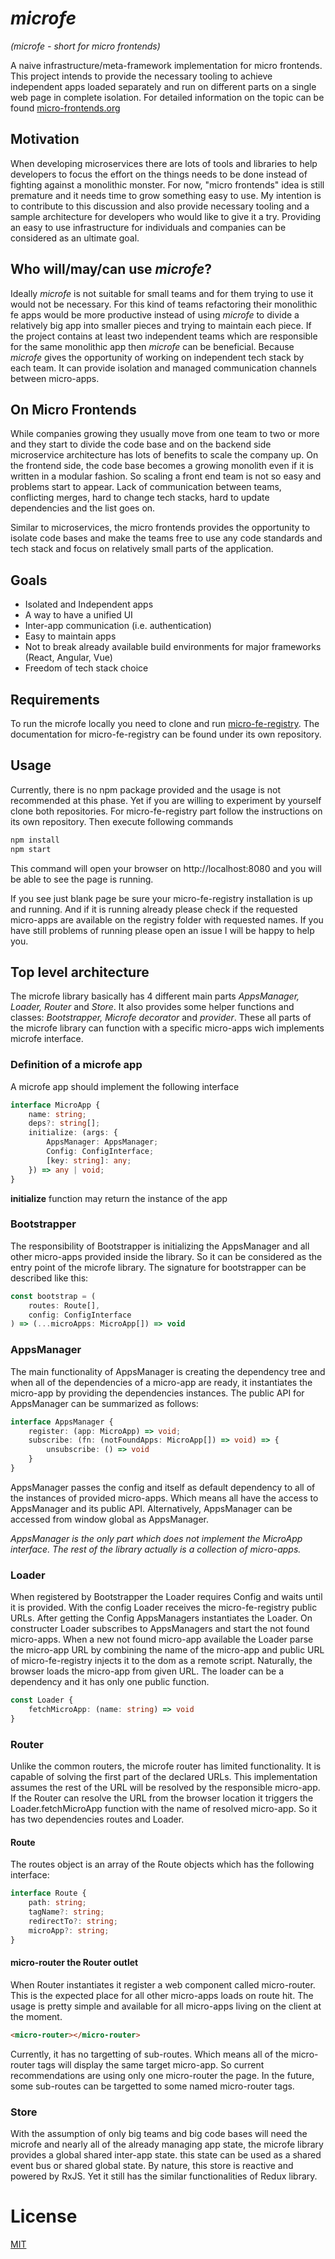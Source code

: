 # *microfe*
*(microfe - short for micro frontends)*

A naive infrastructure/meta-framework implementation for micro frontends. This project intends to provide the necessary tooling to achieve independent apps loaded separately and run on different parts on a single web page in complete isolation.
For detailed information on the topic can be found [micro-frontends.org](https://micro-frontends.org/)
## Motivation
When developing microservices there are lots of tools and libraries to help developers to focus the effort on the things needs to be done instead of fighting against a monolithic monster. For now, "micro frontends" idea is still premature and it needs time to grow something easy to use. My intention is to contribute to this discussion and also provide necessary tooling and a sample architecture for developers who would like to give it a try. Providing an easy to use infrastructure for individuals and companies can be considered as an ultimate goal.
## Who will/may/can use *microfe*?
Ideally *microfe* is not suitable for small teams and for them trying to use it would not be necessary. For this kind of teams refactoring their monolithic fe apps would be more productive instead of using *microfe* to divide a relatively big app into smaller pieces and trying to maintain each piece. If the project contains at least two independent teams which are responsible for the same monolithic app then *microfe* can be beneficial. Because *microfe* gives the opportunity of working on independent tech stack by each team. It can provide isolation and managed communication channels between micro-apps.
## On Micro Frontends
While companies growing they usually move from one team to two or more and they start to divide the code base and on the backend side microservice architecture has lots of benefits to scale the company up. On the frontend side, the code base becomes a growing monolith even if it is written in a modular fashion. So scaling a front end team is not so easy and problems start to appear. Lack of communication between teams, conflicting merges, hard to change tech stacks, hard to update dependencies and the list goes on.

Similar to microservices, the micro frontends provides the opportunity to isolate code bases and make the teams free to use any code standards and tech stack and focus on relatively small parts of the application.
## Goals
* Isolated and Independent apps
* A way to have a unified UI
* Inter-app communication (i.e. authentication)
* Easy to maintain apps
* Not to break already available build environments for major frameworks (React, Angular, Vue)
* Freedom of tech stack choice

## Requirements
To run the microfe locally you need to clone and run [micro-fe-registry](https://github.com/onerzafer/micro-fe-registry). The documentation for micro-fe-registry can be found under its own repository.

## Usage
Currently, there is no npm package provided and the usage is not recommended at this phase. Yet if you are willing to experiment by yourself clone both repositories. For micro-fe-registry part follow the instructions on its own repository. Then execute following commands
```bash
npm install
npm start
```
This command will open your browser on http://localhost:8080 and you will be able to see the page is running.

If you see just blank page be sure your micro-fe-registry installation is up and running. And if it is running already please check if the requested micro-apps are available on the registry folder with requested names. If you have still problems of running please open an issue I will be happy to help you.

## Top level architecture
The microfe library basically has 4 different main parts *AppsManager, Loader, Router* and *Store*. It also provides some helper functions and classes: *Bootstrapper, Microfe decorator* and  *provider*.
These all parts of the microfe library can function with a specific micro-apps wich implements microfe interface.

### Definition of a microfe app
A microfe app should implement the following interface
```TypeScript
interface MicroApp {
    name: string;
    deps?: string[];
    initialize: (args: {
        AppsManager: AppsManager;
        Config: ConfigInterface;
        [key: string]: any;
    }) => any | void;
}
```
**initialize** function may return the instance of the app

### Bootstrapper
The responsibility of Bootstrapper is initializing the AppsManager and all other micro-apps provided inside the library. So it can be considered as the entry point of the microfe library. The signature for bootstrapper can be described like this:
```TypeScript
const bootstrap = (
    routes: Route[],
    config: ConfigInterface
) => (...microApps: MicroApp[]) => void
```

### AppsManager
The main functionality of AppsManager is creating the dependency tree and when all of the dependencies of a micro-app are ready, it instantiates the micro-app by providing the dependencies instances. The public API for AppsManager can be summarized as follows:
```TypeScript
interface AppsManager {
    register: (app: MicroApp) => void;
    subscribe: (fn: (notFoundApps: MicroApp[]) => void) => {
        unsubscribe: () => void
    }
}
```
AppsManager passes the config and itself as default dependency to all of the instances of provided micro-apps. Which means all have the access to AppsManager and its public API. Alternatively, AppsManager can be accessed from window global as AppsManager.

*AppsManager is the only part which does not implement the MicroApp interface. The rest of the library actually is a collection of micro-apps.*
### Loader
When registered by Bootstrapper the Loader requires Config and waits until it is provided. With the config Loader receives the micro-fe-registry public URLs. After getting the Config AppsManagers instantiates the Loader. On constructer Loader subscribes to AppsManagers and start the not found micro-apps. When a new not found micro-app available the Loader parse the micro-app URL by combining the name of the micro-app and public URL of micro-fe-registry injects it to the dom as a remote script. Naturally, the browser loads the micro-app from given URL. The loader can be a dependency and it has only one public function.
```TypeScript
const Loader {
    fetchMicroApp: (name: string) => void
}
```
### Router
Unlike the common routers, the microfe router has limited functionality. It is capable of solving the first part of the declared URLs. This implementation assumes the rest of the URL will be resolved by the responsible micro-app. If the Router can resolve the URL from the browser location it triggers the Loader.fetchMicroApp function with the name of resolved micro-app. So it has two dependencies routes and Loader.
#### Route
The routes object is an array of the Route objects which has the following interface:
```TypeScript
interface Route {
    path: string;
    tagName?: string;
    redirectTo?: string;
    microApp?: string;
}
```
#### micro-router the Router outlet
When Router instantiates it register a web component called micro-router. This is the expected place for all other micro-apps loads on route hit. The usage is pretty simple and available for all micro-apps living on the client at the moment.
```html
<micro-router></micro-router>
```
Currently, it has no targetting of sub-routes. Which means all of the micro-router tags will display the same target micro-app. So current recommendations are using only one micro-router the page. In the future, some sub-routes can be targetted to some named micro-router tags.
### Store
With the assumption of only big teams and big code bases will need the microfe and nearly all of the already managing app state, the microfe library provides a global shared inter-app state. this state can be used as a shared event bus or shared global state. By nature, this store is reactive and powered by RxJS. Yet it still has the similar functionalities of Redux library.
# License
[MIT](https://choosealicense.com/licenses/mit/)